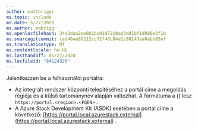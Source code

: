 ```yaml
---
author: mattbriggs
ms.topic: include
ms.date: 5/27/2020
ms.author: mabrigg
ms.openlocfilehash: 34a3daa2ee0b1ba91d7210ad3dd1bf1d886e3f1b
ms.sourcegitcommit: cad40ae88212cc72f40c84a1c88143ea0abb65ef
ms.translationtype: MT
ms.contentlocale: hu-HU
ms.lasthandoff: 05/27/2020
ms.locfileid: "84124326"
---
```

Jelentkezzen be a felhasználói portálra: 

* Az integrált rendszer központi telepítéséhez a portál címe a megoldás régiója és a külső tartománynév alapján változhat. A formátuma a () lesz `https://portal.<region>.<FQDN>` .
* A Azure Stack Development Kit (ASDK) esetében a portál címe a következő: [https://portal.local.azurestack.external](https://portal.local.azurestack.external) .